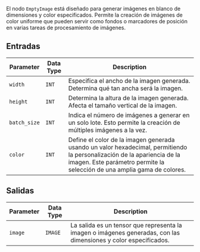 El nodo `EmptyImage` está diseñado para generar imágenes en blanco de dimensiones y color especificados. Permite la creación de imágenes de color uniforme que pueden servir como fondos o marcadores de posición en varias tareas de procesamiento de imágenes.

## Entradas

| Parameter | Data Type | Description |
|-----------|-------------|-------------|
| `width`   | `INT`      | Especifica el ancho de la imagen generada. Determina qué tan ancha será la imagen. |
| `height`  | `INT`      | Determina la altura de la imagen generada. Afecta el tamaño vertical de la imagen. |
| `batch_size` | `INT` | Indica el número de imágenes a generar en un solo lote. Esto permite la creación de múltiples imágenes a la vez. |
| `color`   | `INT`      | Define el color de la imagen generada usando un valor hexadecimal, permitiendo la personalización de la apariencia de la imagen. Este parámetro permite la selección de una amplia gama de colores. |

## Salidas

| Parameter | Data Type | Description |
|-----------|-------------|-------------|
| `image`   | `IMAGE`    | La salida es un tensor que representa la imagen o imágenes generadas, con las dimensiones y color especificados. |
